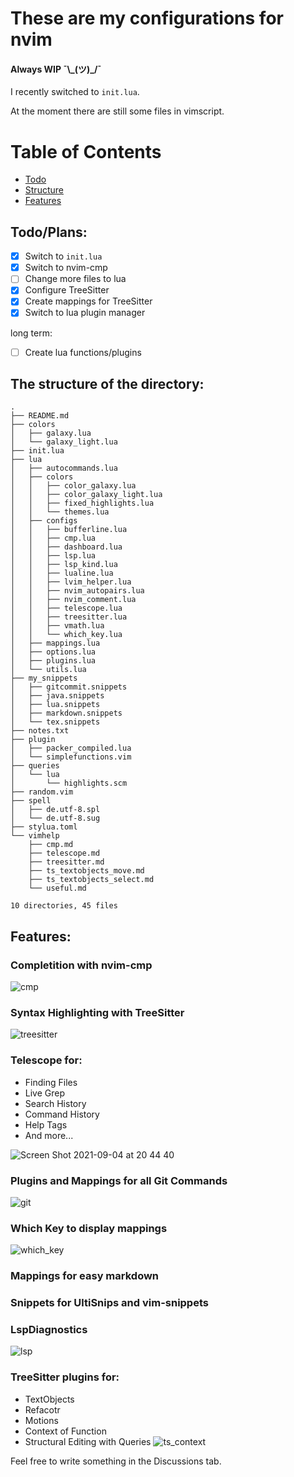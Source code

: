 # These are my configurations for nvim
#### Always WIP ¯\\\_(ツ)_/¯

I recently switched to `init.lua`.

At the moment there are still some files in vimscript.

Table of Contents
=================

* [Todo](https://github.com/max397574/Vim_Config#todoplans)
* [Structure](https://github.com/max397574/Vim_Config#the-structure-of-the-directory)
* [Features](https://github.com/max397574/Vim_Config#features)

## Todo/Plans:

- [x] Switch to `init.lua`
- [x] Switch to nvim-cmp
- [ ] Change more files to lua
- [x] Configure TreeSitter
- [x] Create mappings for TreeSitter
- [x] Switch to lua plugin manager

long term:
- [ ] Create lua functions/plugins

## The structure of the directory:
```
.
├── README.md
├── colors
│   ├── galaxy.lua
│   └── galaxy_light.lua
├── init.lua
├── lua
│   ├── autocommands.lua
│   ├── colors
│   │   ├── color_galaxy.lua
│   │   ├── color_galaxy_light.lua
│   │   ├── fixed_highlights.lua
│   │   └── themes.lua
│   ├── configs
│   │   ├── bufferline.lua
│   │   ├── cmp.lua
│   │   ├── dashboard.lua
│   │   ├── lsp.lua
│   │   ├── lsp_kind.lua
│   │   ├── lualine.lua
│   │   ├── lvim_helper.lua
│   │   ├── nvim_autopairs.lua
│   │   ├── nvim_comment.lua
│   │   ├── telescope.lua
│   │   ├── treesitter.lua
│   │   ├── vmath.lua
│   │   └── which_key.lua
│   ├── mappings.lua
│   ├── options.lua
│   ├── plugins.lua
│   └── utils.lua
├── my_snippets
│   ├── gitcommit.snippets
│   ├── java.snippets
│   ├── lua.snippets
│   ├── markdown.snippets
│   └── tex.snippets
├── notes.txt
├── plugin
│   ├── packer_compiled.lua
│   └── simplefunctions.vim
├── queries
│   └── lua
│       └── highlights.scm
├── random.vim
├── spell
│   ├── de.utf-8.spl
│   └── de.utf-8.sug
├── stylua.toml
└── vimhelp
    ├── cmp.md
    ├── telescope.md
    ├── treesitter.md
    ├── ts_textobjects_move.md
    ├── ts_textobjects_select.md
    └── useful.md

10 directories, 45 files
```

Features:
---------

### Completition with nvim-cmp
![cmp](https://user-images.githubusercontent.com/81827001/132104885-a8961020-dccf-4be4-9e02-0fce969c74c7.png)


### Syntax Highlighting with TreeSitter
![treesitter](https://user-images.githubusercontent.com/81827001/132104907-ed1f152d-c2ce-4cb4-ab12-04358f148872.png)


### Telescope for:
  * Finding Files
  * Live Grep
  * Search History
  * Command History
  * Help Tags
  * And more...

![Screen Shot 2021-09-04 at 20 44 40](https://user-images.githubusercontent.com/81827001/132104944-7c75754d-5d5f-44d9-8453-2fdead83f270.png)


### Plugins and Mappings for all Git Commands
![git](https://user-images.githubusercontent.com/81827001/129145817-6ceb0aa2-b5ec-49c9-ad21-e45ef821c3e6.png)

### Which Key to display mappings
![which_key](https://user-images.githubusercontent.com/81827001/132104980-a7efc624-2062-40cd-982e-518ed3f22b4d.png)


### Mappings for easy markdown
### Snippets for UltiSnips and vim-snippets
### LspDiagnostics
![lsp](https://user-images.githubusercontent.com/81827001/132105006-e6f88337-30e9-4156-ad25-ff3215d40de8.png)


### TreeSitter plugins for:
  * TextObjects
  * Refacotr
  * Motions
  * Context of Function
  * Structural Editing with Queries
![ts_context](https://user-images.githubusercontent.com/81827001/129145865-8301102f-5b75-440f-9b61-218600248df1.png)

Feel free to write something in the Discussions tab.
